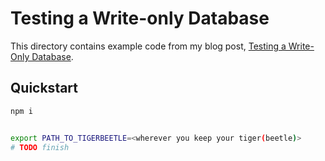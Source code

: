 # Testing a Write-only Database

This directory contains example code from my blog post, [Testing a Write-Only Database]().

## Quickstart

```bash
npm i


export PATH_TO_TIGERBEETLE=<wherever you keep your tiger(beetle)>
# TODO finish

```